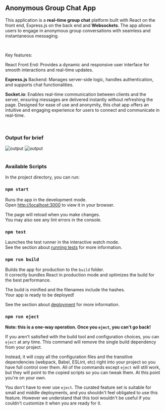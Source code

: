 ## Anonymous Group Chat App

This application is a <strong>real-time group chat</strong> platform built with React on the front end, Express.js on the back end and <strong>Websockets</strong>. The app allows users to engage in anonymous group conversations with seamless and instantaneous messaging.

<br>

Key features:

React Front End: Provides a dynamic and responsive user interface for smooth interactions and real-time updates.

<strong>Express.js</strong> Backend: Manages server-side logic, handles authentication, and supports chat functionalities.

<strong>Socket.io</strong>: Enables real-time communication between clients and the server, ensuring messages are delivered instantly without refreshing the page.
Designed for ease of use and anonymity, this chat app offers an intuitive and engaging experience for users to connect and communicate in real-time.

<br>

### Output for brief
<img src="/output/Screenshot (42)" alt="output" />
<img src="/output/Screenshot (43)" alt="output" />

<br>
<br>

### Available Scripts

In the project directory, you can run:

### `npm start`

Runs the app in the development mode.\
Open [http://localhost:3000](http://localhost:3000) to view it in your browser.

The page will reload when you make changes.\
You may also see any lint errors in the console.

### `npm test`

Launches the test runner in the interactive watch mode.\
See the section about [running tests](https://facebook.github.io/create-react-app/docs/running-tests) for more information.

### `npm run build`

Builds the app for production to the `build` folder.\
It correctly bundles React in production mode and optimizes the build for the best performance.

The build is minified and the filenames include the hashes.\
Your app is ready to be deployed!

See the section about [deployment](https://facebook.github.io/create-react-app/docs/deployment) for more information.

### `npm run eject`

**Note: this is a one-way operation. Once you `eject`, you can't go back!**

If you aren't satisfied with the build tool and configuration choices, you can `eject` at any time. This command will remove the single build dependency from your project.

Instead, it will copy all the configuration files and the transitive dependencies (webpack, Babel, ESLint, etc) right into your project so you have full control over them. All of the commands except `eject` will still work, but they will point to the copied scripts so you can tweak them. At this point you're on your own.

You don't have to ever use `eject`. The curated feature set is suitable for small and middle deployments, and you shouldn't feel obligated to use this feature. However we understand that this tool wouldn't be useful if you couldn't customize it when you are ready for it.

